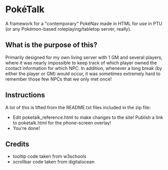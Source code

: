 # PokéTalk
A framework for a "contemporary" PokéNav made in HTML for use in PTU (or any Pokémon-based roleplaying/tabletop server, really).

## What is the purpose of this?
Primarily designed for my own living server with 1 GM and several players, where it was nearly impossible to keep track of which player owned the contact information for which NPC. In addition, whenever a long break (by either the player or GM) would occur, it was sometimes extremely hard to remember those few NPCs that we only met once!

## Instructions
A lot of this is lifted from the README.txt files included in the zip file:
* Edit poketalk_reference.html to make changes to the site! Publish a link to poketalk.html for the phone-screen overlay!
* You're done!

## Credits
* tooltip code taken from w3schools
* scrollbar code taken from digitalocean
